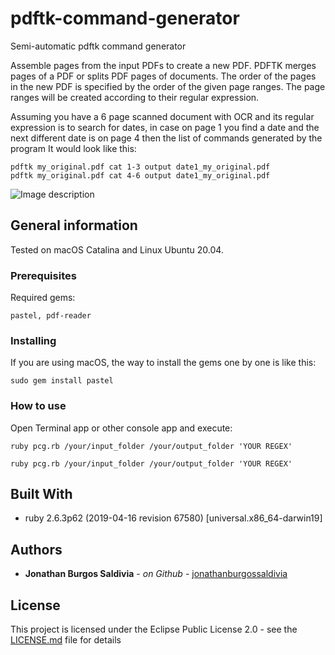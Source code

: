 # pdftk-command-generator
Semi-automatic pdftk command generator

Assemble pages from the input PDFs to create a new PDF. PDFTK merges pages of a PDF or splits PDF pages of documents. The order of the pages in the new PDF is specified by the order of the given page ranges. The page ranges will be created according to their regular expression. 

Assuming you have a 6 page scanned document with OCR and its regular expression is to search for dates, in case on page 1 you find a date and the next different date is on page 4 then the list of commands generated by the program It would look like this:


```
pdftk my_original.pdf cat 1-3 output date1_my_original.pdf
pdftk my_original.pdf cat 4-6 output date1_my_original.pdf
```

![Image description](https://github.com/jonathanburgossaldivia/)

## General information

Tested on macOS Catalina and Linux Ubuntu 20.04.

### Prerequisites

Required gems:

```
pastel, pdf-reader
```

### Installing

If you are using macOS, the way to install the gems one by one is like this:

```
sudo gem install pastel
```

### How to use

Open Terminal app or other console app and execute:

```
ruby pcg.rb /your/input_folder /your/output_folder 'YOUR REGEX'
```

```
ruby pcg.rb /your/input_folder /your/output_folder 'YOUR REGEX'
```


## Built With

* ruby 2.6.3p62 (2019-04-16 revision 67580) [universal.x86_64-darwin19]

## Authors

* **Jonathan Burgos Saldivia** - *on Github* - [jonathanburgossaldivia](https://github.com/jonathanburgossaldivia)

## License

This project is licensed under the Eclipse Public License 2.0 - see the [LICENSE.md](LICENSE.md) file for details
